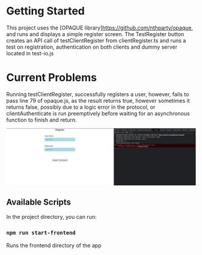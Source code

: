 # Getting Started

This project uses the [OPAQUE library]https://github.com/nthparty/opaque, and runs and displays a simple register screen. The TestRegister button creates an API call of testClientRegister from clientRegister.ts and runs a test on registration, authentication on both clients and dummy server located in test-io.js

# Current Problems

Running testClientRegister, successfully registers a user, however, fails to pass line 79 of opaque.js, as the result returns true, however sometimes it returns false, possibly due to a logic error in the protocol, or clientAuthenticate is run preemptively before waiting for an asynchronous function to finish and return.

![Error](error.png)

## Available Scripts

In the project directory, you can run:

### `npm run start-frontend`

Runs the frontend directory of the app
